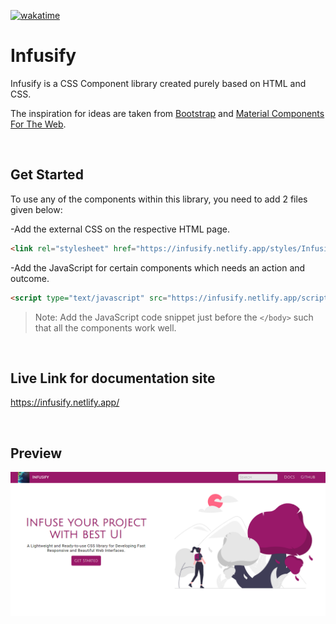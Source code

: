 [![wakatime](https://wakatime.com/badge/user/96974b03-e435-4d4d-89a2-486553721b5a/project/e6e649bb-ef32-4163-a17f-12de2b661864.svg)](https://wakatime.com/badge/user/96974b03-e435-4d4d-89a2-486553721b5a/project/e6e649bb-ef32-4163-a17f-12de2b661864)
# Infusify
Infusify is a CSS Component library created purely based on HTML and CSS. 

The inspiration for ideas are taken from [Bootstrap](https://getbootstrap.com/) and [Material Components For The Web](https://material-components.github.io/material-components-web-catalog/#/component/card?type=basicIcons).

<br />

## Get Started
To use any of the components within this library, you need to add 2 files given below:

-Add the external CSS on the respective HTML page.
```html
<link rel="stylesheet" href="https://infusify.netlify.app/styles/Infusify.css"> 
```
-Add the JavaScript for certain components which needs an action and outcome.
```html
<script type="text/javascript" src="https://infusify.netlify.app/scripts/InfusifyJS.js"></script>
```
>Note: Add the JavaScript code snippet just before the `</body>` such that all the components work well.

<br />

## Live Link for documentation site
https://infusify.netlify.app/

<br />

## Preview
![Desktop View](Images/infusify.PNG)


